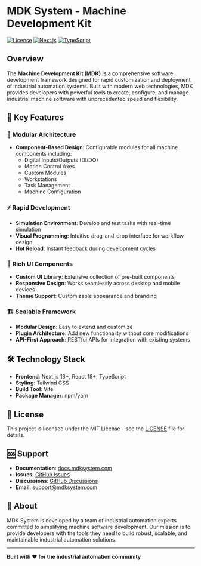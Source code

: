 # MDK System - Machine Development Kit

[![License](https://img.shields.io/badge/license-MIT-blue.svg)](LICENSE)
[![Next.js](https://img.shields.io/badge/Next.js-13+-black.svg)](https://nextjs.org/)
[![TypeScript](https://img.shields.io/badge/TypeScript-5+-blue.svg)](https://www.typescriptlang.org/)

## Overview

The **Machine Development Kit (MDK)** is a comprehensive software development framework designed for rapid customization and deployment of industrial automation systems. Built with modern web technologies, MDK provides developers with powerful tools to create, configure, and manage industrial machine software with unprecedented speed and flexibility.

## 🚀 Key Features

### 🔧 **Modular Architecture**
- **Component-Based Design**: Configurable modules for all machine components including:
  - Digital Inputs/Outputs (DI/DO)
  - Motion Control Axes
  - Custom Modules
  - Workstations
  - Task Management
  - Machine Configuration

### ⚡ **Rapid Development**
- **Simulation Environment**: Develop and test tasks with real-time simulation
- **Visual Programming**: Intuitive drag-and-drop interface for workflow design
- **Hot Reload**: Instant feedback during development cycles

### 🎨 **Rich UI Components**
- **Custom UI Library**: Extensive collection of pre-built components
- **Responsive Design**: Works seamlessly across desktop and mobile devices
- **Theme Support**: Customizable appearance and branding

### 🏗️ **Scalable Framework**
- **Modular Design**: Easy to extend and customize
- **Plugin Architecture**: Add new functionality without core modifications
- **API-First Approach**: RESTful APIs for integration with existing systems

## 🛠️ Technology Stack

- **Frontend**: Next.js 13+, React 18+, TypeScript
- **Styling**: Tailwind CSS
- **Build Tool**: Vite
- **Package Manager**: npm/yarn


## 📄 License

This project is licensed under the MIT License - see the [LICENSE](LICENSE) file for details.

## 🆘 Support

- **Documentation**: [docs.mdksystem.com](https://docs.mdksystem.com)
- **Issues**: [GitHub Issues](https://github.com/your-org/mdksystem/issues)
- **Discussions**: [GitHub Discussions](https://github.com/your-org/mdksystem/discussions)
- **Email**: support@mdksystem.com

## 🏢 About

MDK System is developed by a team of industrial automation experts committed to simplifying machine software development. Our mission is to provide developers with the tools they need to build robust, scalable, and maintainable industrial automation solutions.

---

**Built with ❤️ for the industrial automation community**
  